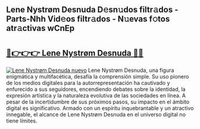 ## Lene Nystrøm Desnuda D𝚎sn𝚞dos filtr𝚊dos - Parts-Nhh Vid𝚎os filtr𝚊dos - N𝚞evas f𝚘tos atr𝚊ctivas wCnEp

# <h2><a href="http://mb11dbh.tromn.icu/?c=Lene+Nystr%c3%b8m+Desnuda">🔗👉👉👉 Lene Nystrøm Desnuda 🔗🔗</a></h2>

[![Lene Nystrøm Desnuda nuevo](https://i.imgur.com/pEAQMta.gif)](http://mb11dbh.tromn.icu/?c=Lene+Nystr%c3%b8m+Desnuda)
Lene Nystrøm Desnuda, una figura enigmática y multifacética, desafía la comprensión simple. Su uso pionero de los medios digitales para la autorrepresentación ha cautivado y enfurecido a sus seguidores, encendiendo debates sobre la identidad, la expresión artística y la naturaleza evolutiva de las sociedades en línea. A pesar de la incertidumbre de sus próximos pasos, su impacto en el ámbito digital es significativo. Armado con un espíritu inquebrantable y un atractivo innegable, el alcance de Lene Nystrøm Desnuda en el universo digital no tiene límites.
